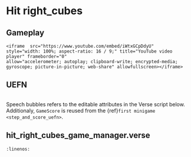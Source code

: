 # Hit right_cubes

## Gameplay

```{raw} html
<iframe  src="https://www.youtube.com/embed/iWtxGCpDdyU" 
style="width: 100%; aspect-ratio: 16 / 9;" title="YouTube video player" frameborder="0" 
allow="accelerometer; autoplay; clipboard-write; encrypted-media; gyroscope; picture-in-picture; web-share" allowfullscreen></iframe>
```


## UEFN

```{thumbnail} hit_right_cubes.svg
```

Speech bubbles refers to the editable attributes in the Verse script below. Additionaly, `GameScore` is reused from the {ref}`first minigame <step_and_score_uefn>`.

## hit_right_cubes_game_manager.verse

```{literalinclude} ../_code_samples/hit_right_cubes_game_manager.verse
:linenos:
```